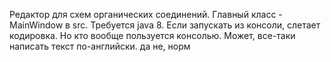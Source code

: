Редактор для схем органических соединений. 
Главный класс - MainWindow в src.
Требуется java 8.
Если запускать из консоли, слетает кодировка.
Но кто вообще пользуется консолью.
Может, все-таки написать текст по-английски.
да не, норм
